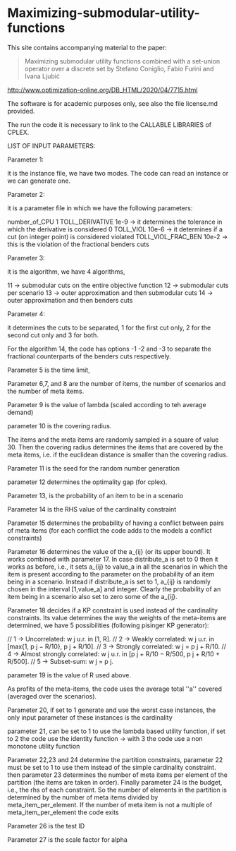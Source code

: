 # Maximizing-submodular-utility-functions

This site contains accompanying material to the paper:

> Maximizing submodular utility functions combined with a
set-union operator over a discrete set by Stefano Coniglio, Fabio Furini and Ivana Ljubić

http://www.optimization-online.org/DB_HTML/2020/04/7715.html

The software is for academic purposes only, see also the file license.md provided.

The run the code it is necessary to link to the CALLABLE LIBRARIES of CPLEX.


LIST OF INPUT PARAMETERS:

Parameter 1:

it is the instance file, we have two modes. The code can read an instance or we can generate one. 

Parameter 2:

it is a parameter file in which we have the following parameters:

number_of_CPU 1
TOLL_DERIVATIVE 1e-9 -> it determines the tolerance in which the derivative is considered 0
TOLL_VIOL 10e-6 -> it determines if a cut (on integer point) is considered violated
TOLL_VIOL_FRAC_BEN 10e-2 -> this is the violation of the fractional benders cuts

Parameter 3:

it is the algorithm, we have 4 algorithms, 

11 -> submodular cuts on the entire objective function
12 -> submodular cuts per scenario
13 -> outer approximation and then submodular cuts
14 -> outer approximation and then benders cuts


Parameter 4:

it determines the cuts to be separated, 1 for the first cut only, 2 for the second cut only and 3 for both. 

For the algorithm 14, the code has options  -1 -2 and -3 to separate the fractional counterparts of the benders cuts respectively. 


Parameter 5 is the time limit, 

Parameter 6,7, and 8 are the number of items, the number of scenarios and the number of meta items.

Parameter 9 is the value of lambda (scaled according to teh average demand)

parameter 10 is the covering radius. 

The items and the meta items are randomly sampled in a square of value 30. Then the covering radius determines the items that are covered by the meta items, i.e. if the euclidean distance is smaller than the covering radius. 

Parameter 11 is the seed for the random number generation 

parameter 12 determines the optimality gap (for cplex).
 
Parameter 13, is the probability of an item to be in a scenario

Parameter 14 is the RHS value of the cardinality constraint

Parameter 15  determines the probability of having a conflict between pairs of meta items (for each conflict the code adds to the models a conflict constraints)

Parameter 16 determines the value of the a_{ij} (or its upper bound). It works combined with parameter 17. In case distribute_a is set to 0 then it works as before, i.e., it sets a_{ij} to  value_a in all the scenarios in which the item is present according to the parameter on the probability of an item being in a scenario. Instead if distribute_a is set to 1,  a_{ij} is randomly chosen in the interval [1,value_a] and integer. Clearly the probability of an item being in a scenario also set to zero some of the a_{ij}.

Parameter 18 decides if a KP constraint is used instead of the cardinality constraints. Its value determines the way the weights of the meta-items are determined, we have 5 possibilities (following pisinger KP generator):

// 1 -> Uncorrelated: w j u.r. in [1, R].
// 2 -> Weakly correlated:  w j u.r. in [max{1, p j − R/10}, p j + R/10].
// 3 -> Strongly correlated:  w j = p j + R/10.
// 4 -> Almost strongly correlated: w j u.r. in [p j + R/10 − R/500, p j + R/10 + R/500].
// 5 -> Subset-sum:  w j = p j.

parameter 19 is the value of R used above.

As profits of the meta-items, the code uses the  average total ''a'' covered (averaged over the scenarios). 

Parameter 20, if set to 1 generate and use the worst case instances, the only input parameter of these instances is the cardinality

parameter 21, can be set to 1 to use the lambda based utility function, if set to 2 the code use the identity function -> with 3 the code use a non monotone utility function

Parameter 22,23 and 24  determine the partition constraints, parameter 22 must be set to 1 to use them instead of the simple cardinality constraint. then parameter 23 determines the number of meta items per element of the partition (the items are taken in order). Finally parameter 24 is the budget, i.e., the rhs of each constraint. So the number of elements in the partition is determined by the number of meta items divided by meta_item_per_element. If the number of meta item is not a multiple of meta_item_per_element the code exits

Parameter 26 is the test ID

Parameter 27  is the scale factor for alpha

